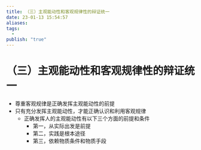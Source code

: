```yaml
---
title: （三）主观能动性和客观规律性的辩证统一
date: 23-01-13 15:54:57
aliases: 
tags:
  - 
publish: "true"
---
```


# （三）主观能动性和客观规律性的辩证统一

- 尊重客观规律是正确发挥主观能动性的前提
- 只有充分发挥主观能动性，才能正确认识和利用客观规律
	- 正确发挥人的主观能动性有以下三个方面的前提和条件
		- 第一，从实际出发是前提
		- 第二，实践是根本途径
		- 第三，依赖物质条件和物质手段
